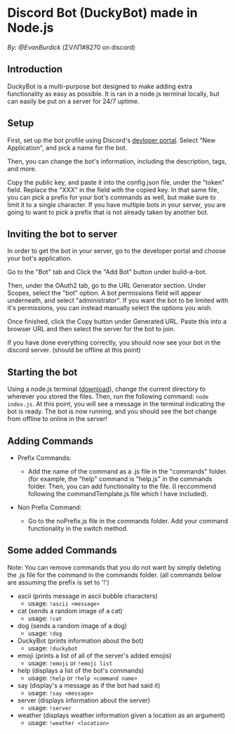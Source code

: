 # Discord Bot (DuckyBot) made in Node.js
*By: @EvanBurdick*
(ΣVΛП#8270 on discord)

## Introduction
DuckyBot is a multi-purpose bot designed to make adding extra functionality as easy as possible. It is ran in a node.js terminal locally, but can easily be put on a server for 24/7 uptime.

## Setup
First, set up the bot profile using Discord's [devloper portal](https://discord.com/developers/applications). Select "New Application", and pick a name for the bot. 

Then, you can change the bot's information, including the description, tags, and more.

Copy the public key, and paste it into the config.json file, under the "token" field. Replace the "XXX" in the field with the copied key. In that same file, you can pick a prefix for your bot's commands as well, but make sure to limit it to a single character. If you have multiple bots in your server, you are going to want to pick a prefix that is not already taken by another bot.

## Inviting the bot to server
In order to get the bot in your server, go to the developer portal and choose your bot's application. 

Go to the "Bot" tab and Click the "Add Bot" button under build-a-bot.

Then, under the OAuth2 tab, go to the URL Generator section. Under Scopes, select the "bot" option. A bot permissions field will appear underneath, and select "administrator". If you want the bot to be limited with it's permissions, you can instead manually select the options you wish. 

Once finished, click the Copy button under Generated URL. Paste this into a browser URL and then select the server for the bot to join.

If you have done everything correctly, you should now see your bot in the discord server. (should be offline at this point)

## Starting the bot
Using a node.js terminal ([download](https://nodejs.org/en/download/)), change the current directory to wherever you stored the files. Then, run the following command: ```node index.js```. At this point, you will see a message in the terminal indicating the bot is ready. The bot is now running, and you should see the bot change from offline to online in the server!

## Adding Commands
- Prefix Commands:
   - Add the name of the command as a .js file in the "commands" folder. (for example, the "help" command is "help.js" in the commands folder. Then, you can add functionality to the file. (I reccommend following the commandTemplate.js file which I have included).

- Non Prefix Command:
   - Go to the noPrefix.js file in the commands folder. Add your command functionality in the switch method. 

## Some added Commands 
Note: You can remove commands that you do not want by simply deleting the .js file for the command in the commands folder.
(all commands below are assuming the prefix is set to '!')

- ascii (prints message in ascii bubble characters) 
   - usage: ```!ascii <message>```
- cat (sends a random image of a cat)
   - usage: ```!cat```
- dog (sends a random image of a dog)
   - usage: ```!dog```
- DuckyBot (prints information about the bot)
   - usage: ```!duckybot```
- emoji (prints a list of all of the server's added emojis)
   - usage: ```!emoji``` or ```!emoji list```
- help (displays a list of the bot's commands)
   - usage: ```!help``` or ```!help <command name>```
- say (display's a message as if the bot had said it)
   - usage: ```!say <message>```
- server (displays information about the server)
   - usage: ```!server```
- weather (displays weather information given a location as an argument)
   - usage: ```!weather <location>```
